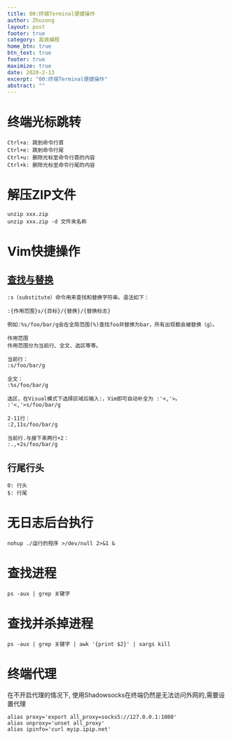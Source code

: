 ```yaml
---
title: 00:终端Terminal便捷操作
author: Zhusong
layout: post
footer: true
category: 高效编程
home_btn: true
btn_text: true
footer: true
maximize: true
date: 2020-2-13
excerpt: "00:终端Terminal便捷操作"
abstract: ""
---
```



# 终端光标跳转
```
Ctrl+a: 跳到命令行首
Ctrl+e: 跳到命令行尾
Ctrl+u: 删除光标至命令行首的内容
Ctrl+k: 删除光标至命令行尾的内容
```

# 解压ZIP文件
```
unzip xxx.zip
unzip xxx.zip -d 文件夹名称
```

# Vim快捷操作
## [查找与替换](https://harttle.land/2016/08/08/vim-search-in-file.html)

	:s（substitute）命令用来查找和替换字符串。语法如下：

	:{作用范围}s/{目标}/{替换}/{替换标志}
	
	例如:%s/foo/bar/g会在全局范围(%)查找foo并替换为bar，所有出现都会被替换（g）。

	作用范围
	作用范围分为当前行、全文、选区等等。

	当前行：
	:s/foo/bar/g
	
	全文：
	:%s/foo/bar/g
	
	选区，在Visual模式下选择区域后输入:，Vim即可自动补全为 :'<,'>。
	:'<,'>s/foo/bar/g
	
	2-11行：
	:2,11s/foo/bar/g
	
	当前行.与接下来两行+2：
	:.,+2s/foo/bar/g

## 行尾行头

```
0: 行头
$: 行尾	
```
	
# 无日志后台执行

```
nohup ./运行的程序 >/dev/null 2>&1 &	
```

# 查找进程

```
ps -aux | grep 关键字
```

# 查找并杀掉进程

```
ps -aux | grep 关键字 | awk '{print $2}' | xargs kill
```


# 终端代理
在不开启代理的情况下, 使用Shadowsocks在终端仍然是无法访问外网的,需要设置代理

```shell
alias proxy='export all_proxy=socks5://127.0.0.1:1080'
alias unproxy='unset all_proxy'
alias ipinfo='curl myip.ipip.net'
```